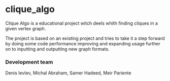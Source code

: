 # clique_algo

Clique Algo is a educational project witch deels whith finding cliques in a given vertex graph.

The project is based on an existing project and tries to take it a step forward by doing some code performance improving and expanding usage further on to inputting and outputting new graph formats.

### Development team

Denis Ievlev,
Michal Abraham,
Samer Hadeed,
Meir Pariente